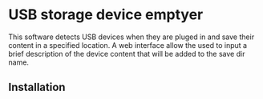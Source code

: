 # USB storage device emptyer
This software detects USB devices when they are pluged in and save their content in a specified location. A web interface allow the used to input a brief description of the device content that will be added to the save dir name.


## Installation

